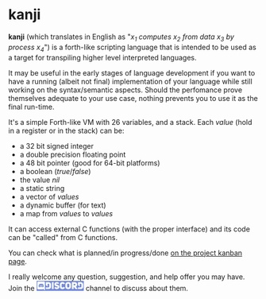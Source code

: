 # kanji

**kanji** (which translates in English as "*x<sub>1</sub> computes x<sub>2</sub> from data x<sub>3</sub> by process x<sub>4</sub>*")
is a forth-like scripting language that is intended to be 
used as a target for transpiling higher level interpreted languages.

It may be useful in the early stages of language development if you want
to have a running (albeit not final) implementation of your language while
still working on the syntax/semantic aspects.
Should the perfomance prove themselves adequate to your use case, 
nothing prevents you to use it as the final run-time.

  
It's a simple Forth-like VM with 26 variables, and a stack. Each *value* (hold in a register or in the stack)  can be:

   - a 32 bit signed integer
   - a double precision floating point
   - a 48 bit pointer (good for 64-bit platforms)
   - a boolean (_true_/_false_)
   - the value _nil_
   - a static string
   - a vector of *values*
   - a dynamic buffer (for text)
   - a map from *values* to *values*

It can access external C functions (with the proper interface) and its code can be "called" from C functions.

You can check what is planned/in progress/done [on the project kanban page](https://github.com/users/rdentato/projects/1).

I really welcome any question, suggestion, and help offer you may have.
Join the <a href="https://discord.gg/vPgsxHcgXX"><img src="https://github.com/rdentato/skp/blob/master/docs/Discord_button.jpg?raw=true" title="Discord Channel"></a> channel to discuss about them.

